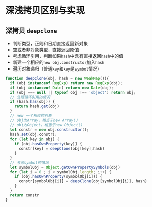# 深浅拷贝区别与实现

## 深拷贝 `deepclone`

- 判断类型，正则和日期直接返回新对象
- 空或者非对象类型，直接返回原值
- 考虑循环引用，判断如果`hash`中含有直接返回`hash`中的值
- 新建一个相应的`new obj.constructor`加入`hash`
- 遍历对象递归（普通`key`和`key`是`symbol`情况）

```js
function deepClone(obj, hash = new WeakMap()){
  if (obj instanceof RegExp) return new RegExp(obj);
  if (obj instanceof Date) return new Date(obj);
  if (obj === null || typeof obj !== 'object') return obj;
  // 处理循环引用的情况
  if (hash.has(obj)) {
    return hash.get(obj)
  }
  // new 一个相应的对象
  // obj为Array，相当于new Array()
  // obj为Object，相当于new Object()
  let constr = new obj.constructor();
  hash.set(obj,constr);
  for (let key in obj) {
    if (obj.hasOwnProperty(key)) {
      constr[key] = deepClone(obj[key],hash)
    }
  }
  // 考虑symbol的情况
  let symbolObj = Object.getOwnPropertySymbols(obj)
  for (let i = 0 ; i < symbolObj.length; i++) {
    if (obj.hasOwnProperty(symbolObj[i])) {
      constr[symbolObj[i]] = deepClone(obj[symbolObj[i]], hash)
    }
  }
  return constr
}
```
